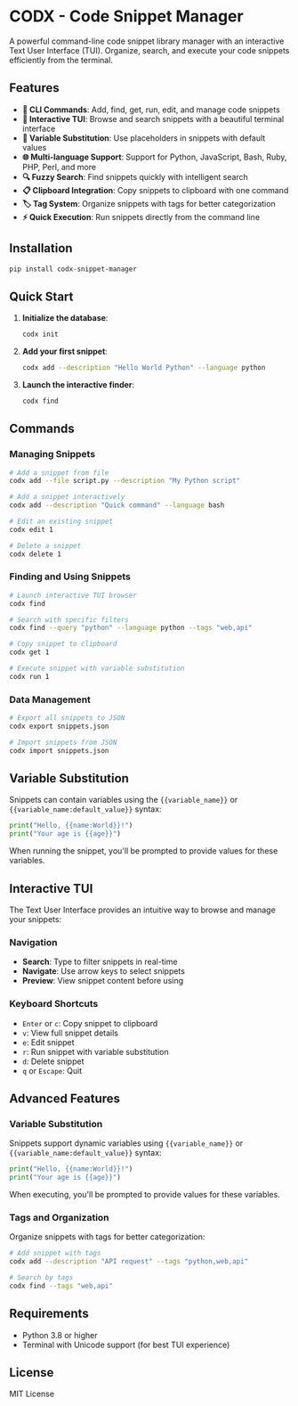 # CODX - Code Snippet Manager

A powerful command-line code snippet library manager with an interactive Text User Interface (TUI). Organize, search, and execute your code snippets efficiently from the terminal.

## Features

- **🚀 CLI Commands**: Add, find, get, run, edit, and manage code snippets
- **🎨 Interactive TUI**: Browse and search snippets with a beautiful terminal interface
- **🔧 Variable Substitution**: Use placeholders in snippets with default values
- **🌐 Multi-language Support**: Support for Python, JavaScript, Bash, Ruby, PHP, Perl, and more
- **🔍 Fuzzy Search**: Find snippets quickly with intelligent search
- **📋 Clipboard Integration**: Copy snippets to clipboard with one command
- **🏷️ Tag System**: Organize snippets with tags for better categorization
- **⚡ Quick Execution**: Run snippets directly from the command line

## Installation

```bash
pip install codx-snippet-manager
```

## Quick Start

1. **Initialize the database**:
   ```bash
   codx init
   ```

2. **Add your first snippet**:
   ```bash
   codx add --description "Hello World Python" --language python
   ```

3. **Launch the interactive finder**:
   ```bash
   codx find
   ```

## Commands

### Managing Snippets

```bash
# Add a snippet from file
codx add --file script.py --description "My Python script"

# Add a snippet interactively
codx add --description "Quick command" --language bash

# Edit an existing snippet
codx edit 1

# Delete a snippet
codx delete 1
```

### Finding and Using Snippets

```bash
# Launch interactive TUI browser
codx find

# Search with specific filters
codx find --query "python" --language python --tags "web,api"

# Copy snippet to clipboard
codx get 1

# Execute snippet with variable substitution
codx run 1
```

### Data Management

```bash
# Export all snippets to JSON
codx export snippets.json

# Import snippets from JSON
codx import snippets.json
```

## Variable Substitution

Snippets can contain variables using the `{{variable_name}}` or `{{variable_name:default_value}}` syntax:

```python
print("Hello, {{name:World}}!")
print("Your age is {{age}}")
```

When running the snippet, you'll be prompted to provide values for these variables.

## Interactive TUI

The Text User Interface provides an intuitive way to browse and manage your snippets:

### Navigation
- **Search**: Type to filter snippets in real-time
- **Navigate**: Use arrow keys to select snippets
- **Preview**: View snippet content before using

### Keyboard Shortcuts
- `Enter` or `c`: Copy snippet to clipboard
- `v`: View full snippet details
- `e`: Edit snippet
- `r`: Run snippet with variable substitution
- `d`: Delete snippet
- `q` or `Escape`: Quit

## Advanced Features

### Variable Substitution

Snippets support dynamic variables using `{{variable_name}}` or `{{variable_name:default_value}}` syntax:

```python
print("Hello, {{name:World}}!")
print("Your age is {{age}}")
```

When executing, you'll be prompted to provide values for these variables.

### Tags and Organization

Organize snippets with tags for better categorization:

```bash
# Add snippet with tags
codx add --description "API request" --tags "python,web,api"

# Search by tags
codx find --tags "web,api"
```

## Requirements

- Python 3.8 or higher
- Terminal with Unicode support (for best TUI experience)

## License

MIT License